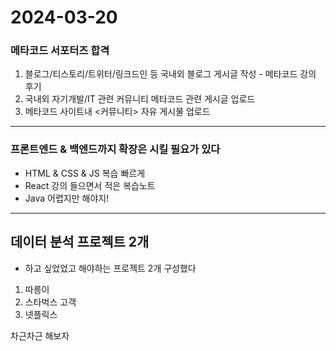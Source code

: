 # 2024-03-20

### 메타코드 서포터즈 합격

1. 블로그/티스토리/트위터/링크드인 등 국내외 블로그 게시글 작성 - 메타코드 강의 후기 
2. 국내외 자기개발/IT 관련 커뮤니티 메타코드 관련 게시글 업로드
3. 메타코드 사이트내 <커뮤니티> 자유 게시물 업로드
***

### 프론트엔드 & 백엔드까지 확장은 시킬 필요가 있다

 - HTML & CSS & JS 복습 빠르게
 - React 강의 들으면서 적은 복습노트 
 - Java 어렵지만 해야지! 

***
## 데이터 분석 프로젝트 2개
- 하고 싶었었고 해야하는 프로젝트 2개 구성했다
 1. 따릉이 
 2. 스타벅스 고객
 3. 넷플릭스
   
   차근차근 해보자
